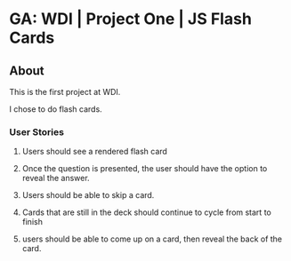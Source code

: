 # GA: WDI | Project One | JS Flash Cards

## About

This is the first project at WDI.

I chose to do flash cards.

### User Stories

1. Users should see a rendered flash card

2. Once the question is presented, the user should have the option to
reveal the answer.

3. Users should be able to skip a card.

4. Cards that are still in the deck should continue to cycle from start to finish

6. users should be able to come up on a card, then reveal the back of the card.
